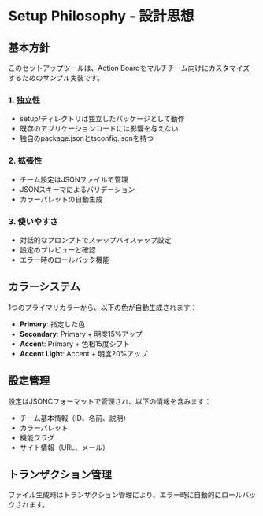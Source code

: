 # Setup Philosophy - 設計思想

## 基本方針

このセットアップツールは、Action Boardをマルチチーム向けにカスタマイズするためのサンプル実装です。

### 1. 独立性
- setup/ディレクトリは独立したパッケージとして動作
- 既存のアプリケーションコードには影響を与えない
- 独自のpackage.jsonとtsconfig.jsonを持つ

### 2. 拡張性
- チーム設定はJSONファイルで管理
- JSONスキーマによるバリデーション
- カラーパレットの自動生成

### 3. 使いやすさ
- 対話的なプロンプトでステップバイステップ設定
- 設定のプレビューと確認
- エラー時のロールバック機能

## カラーシステム

1つのプライマリカラーから、以下の色が自動生成されます：

- **Primary**: 指定した色
- **Secondary**: Primary + 明度15%アップ
- **Accent**: Primary + 色相15度シフト
- **Accent Light**: Accent + 明度20%アップ

## 設定管理

設定はJSONCフォーマットで管理され、以下の情報を含みます：

- チーム基本情報（ID、名前、説明）
- カラーパレット
- 機能フラグ
- サイト情報（URL、メール）

## トランザクション管理

ファイル生成時はトランザクション管理により、エラー時に自動的にロールバックされます。
